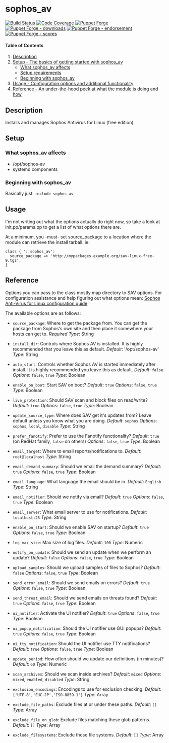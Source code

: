 # sophos_av

[![Build Status](https://travis-ci.org/jadestorm/puppet-sophos_av.png?branch=master)](https://travis-ci.org/jadestorm/puppet-sophos_av)
[![Code Coverage](https://coveralls.io/repos/github/jadestorm/puppet-sophos_av/badge.svg?branch=master)](https://coveralls.io/github/jadestorm/puppet-sophos_av?branch=master)
[![Puppet Forge](https://img.shields.io/puppetforge/v/jadestorm/sophos_av.svg)](https://forge.puppetlabs.com/jadestorm/sophos_av)
[![Puppet Forge - downloads](https://img.shields.io/puppetforge/dt/jadestorm/sophos_av.svg)](https://forge.puppetlabs.com/jadestorm/sophos_av)
[![Puppet Forge - endorsement](https://img.shields.io/puppetforge/e/jadestorm/sophos_av.svg)](https://forge.puppetlabs.com/jadestorm/sophos_av)
[![Puppet Forge - scores](https://img.shields.io/puppetforge/f/jadestorm/sophos_av.svg)](https://forge.puppetlabs.com/jadestorm/sophos_av)

#### Table of Contents

1. [Description](#description)
2. [Setup - The basics of getting started with sophos_av](#setup)
    * [What sophos_av affects](#what-sophos_av-affects)
    * [Setup requirements](#setup-requirements)
    * [Beginning with sophos_av](#beginning-with-sophos_av)
3. [Usage - Configuration options and additional functionality](#usage)
4. [Reference - An under-the-hood peek at what the module is doing and how](#reference)

## Description

Installs and manages Sophos Antivirus for Linux (free edition).

## Setup

### What sophos_av affects

* /opt/sophos-av
* systemd components

### Beginning with sophos_av

Basically just: `include sophos_av`

## Usage

I'm not writing out what the options actually do right now, so take
a look at init.pp/params.pp to get a list of what options there are.

At a minimum, you -must- set source_package to a location where the module can retrieve the install tarball.  ie:

```puppet
class { '::sophos_av':
  source_package => 'http://mypackages.example.org/sav-linux-free-9.tgz',
}
```

## Reference

Options you can pass to the class mostly map directory to SAV options.
For configuration assistance and help figuring out what options mean:
[Sophos Anti-Virus for Linux configuration guide](https://www.sophos.com/en-us/medialibrary/PDFs/documentation/savl_9_cgeng.pdf)

The available options are as follows:

* `source_package`: Where to get the package from.  You can get the package from Sophos's own site and then place it somewhere your hosts can get to.
  *Required*
  *Type*: String

* `install_dir`: Controls where Sophos AV is installed.  It is highly
  recommended that you leave this as default.
  *Default*: '/opt/sophos-av'
  *Type*: String

* `auto_start`: Controls whether Sophos AV is started immediately after install.  It is highly recommended you leave this as default.
  *Default*: `false`
  *Options*: `false`, `true`
  *Type*: Boolean

* `enable_on_boot`: Start SAV on boot?
  *Default*: `true`
  *Options*: `false`, `true`
  *Type*: Boolean

* `live_protection`: Should SAV scan and block files on read/write?
  *Default*: `true`
  *Options*: `false`, `true`
  *Type*: Boolean

* `update_source_type`: Where does SAV get it's updates from?  Leave default unless you know what you are doing.
  *Default*: `sophos`
  *Options*: `sophos`, `local`, `disable`
  *Type*: String

* `prefer_fanotify`: Prefer to use the Fanotify functionality?
  *Default*: `true` (on RedHat family, `false` on others)
  *Options*: `false`, `true`
  *Type*: Boolean

* `email_target`: Where to email reports/notifications to.
  *Default*: `root@localhost`
  *Type*: String

* `email_demand_summary`: Should we email the demand summary?
  *Default*: `true`
  *Options*: `false`, `true`
  *Type*: Boolean

* `email_language`: What language the email should be in.
  *Default*: `English`
  *Type*: String

* `email_notifier`: Should we notify via email?
  *Default*: `true`
  *Options*: `false`, `true`
  *Type*: Boolean

* `email_server`: What email server to use for notifications.
  *Default*: `localhost:25`
  *Type*: String

* `enable_on_start`: Should we enable SAV on startup?
  *Default*: `true`
  *Options*: `false`, `true`
  *Type*: Boolean

* `log_max_size`:  Max size of log files.
  *Default*: `100`
  *Type*: Numeric

* `notify_on_update`: Should we send an update when we perform an update?
  *Default*: `false`
  *Options*: `false`, `true`
  *Type*: Boolean

* `upload_samples`: Should we upload samples of files to Sophos?
  *Default*: `false`
  *Options*: `false`, `true`
  *Type*: Boolean

* `send_error_email`: Should we send emails on errors?
  *Default*: `true`
  *Options*: `false`, `true`
  *Type*: Boolean

* `send_threat_email`: Should we send emails on threats found?
  *Default*: `true`
  *Options*: `false`, `true`
  *Type*: Boolean

* `ui_notifier`: Activate the UI notifier?
  *Default*: `true`
  *Options*: `false`, `true`
  *Type*: Boolean

* `ui_popup_notification`: Should the UI notifier use GUI popups?
  *Default*: `true`
  *Options*: `false`, `true`
  *Type*: Boolean

* `ui_tty_notification`: Should the UI notifier use TTY notifications?
  *Default*: `true`
  *Options*: `false`, `true`
  *Type*: Boolean

* `update_period`: How often should we update our definitions (in minutes)?
  *Default*: `60`
  *Type*: Numeric

* `scan_archives`: Should we scan inside archives?
  *Default*: `mixed`
  *Options*: `mixed`, `enabled`, `disabled`
  *Type*: String

* `exclusion_encodings`: Encodings to use for exclusion checking.
  *Default*: `['UTF-8','EUC-JP','ISO-8859-1']`
  *Type*: Array

* `exclude_file_paths`: Exclude files at or under these paths.
  *Default*: `[]`
  *Type*: Array

* `exclude_file_on_glob`: Exclude files matching these glob patterns.
  *Default*: `[]`
  *Type*: Array

* `exclude_filesystems`: Exclude these file systems.
  *Default*: `[]`
  *Type*: Array
